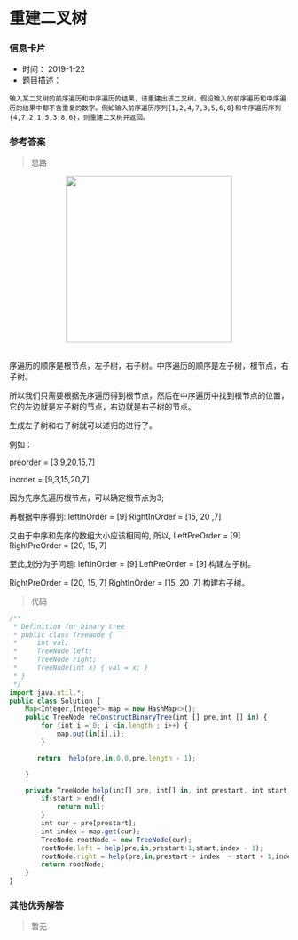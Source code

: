 # 重建二叉树 

### 信息卡片 

- 时间： 2019-1-22
- 题目描述：

```
输入某二叉树的前序遍历和中序遍历的结果，请重建出该二叉树。假设输入的前序遍历和中序遍历的结果中都不含重复的数字。例如输入前序遍历序列{1,2,4,7,3,5,6,8}和中序遍历序列{4,7,2,1,5,3,8,6}，则重建二叉树并返回。
```



### 参考答案

> 思路

<div align="center"> <img src="https://cs-notes-1256109796.cos.ap-guangzhou.myqcloud.com/31d9adce-2af8-4754-8386-0aabb4e500b0.png" width="300"/> </div><br>

序遍历的顺序是根节点，左子树，右子树。中序遍历的顺序是左子树，根节点，右子树。

所以我们只需要根据先序遍历得到根节点，然后在中序遍历中找到根节点的位置，它的左边就是左子树的节点，右边就是右子树的节点。

生成左子树和右子树就可以递归的进行了。

例如：

preorder = [3,9,20,15,7]

 inorder = [9,3,15,20,7]  

因为先序先遍历根节点，可以确定根节点为3; 

再根据中序得到: leftInOrder = [9] RightInOrder = [15, 20 ,7]

 又由于中序和先序的数组大小应该相同的, 所以, LeftPreOrder = [9] RightPreOrder = [20, 15, 7] 

至此,划分为子问题: leftInOrder = [9] LeftPreOrder = [9] 构建左子树。 

RightPreOrder = [20, 15, 7] RightInOrder = [15, 20 ,7] 构建右子树。  



> 代码

```js
/**
 * Definition for binary tree
 * public class TreeNode {
 *     int val;
 *     TreeNode left;
 *     TreeNode right;
 *     TreeNode(int x) { val = x; }
 * }
 */
import java.util.*;
public class Solution {
    Map<Integer,Integer> map = new HashMap<>();
    public TreeNode reConstructBinaryTree(int [] pre,int [] in) {
        for (int i = 0; i <in.length ; i++) {
            map.put(in[i],i);
        }

       return  help(pre,in,0,0,pre.length - 1);

    }

    private TreeNode help(int[] pre, int[] in, int prestart, int start, int end) {
        if(start > end){
            return null;
        }
        int cur = pre[prestart];
        int index = map.get(cur);
        TreeNode rootNode = new TreeNode(cur);
        rootNode.left = help(pre,in,prestart+1,start,index - 1);
        rootNode.right = help(pre,in,prestart + index  - start + 1,index + 1,end);
        return rootNode;
    }
}
```







### 其他优秀解答 

> 暂无
